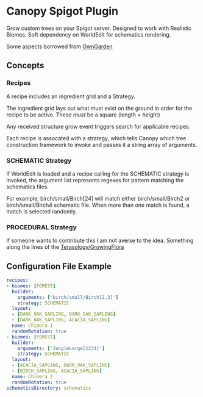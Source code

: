 # Canopy Spigot Plugin

Grow custom trees on your Spigot server. Designed to work with Realistic Biomes. Soft dependency on WorldEdit for schematics rendering.
 
Some aspects borrowed from [OwnGarden](https://github.com/Skyost/OwnGarden)

## Concepts
### Recipes
A recipe includes an ingredient grid and a Strategy. 

The ingredient grid lays out what must exist on the ground in order for the recipe to be active. These *must* be a square (length = height) 

Any received structure grow event triggers search for applicable recipes.

Each recipe is assocated with a strategy, which tells Canopy which tree construction framework to invoke and passes it a string array of arguments.

### SCHEMATIC Strategy

If WorldEdit is loaded and a recipe calling for the SCHEMATIC strategy is invoked, the argument list represents regexes for pattern matching the schematics files.  

For example, birch/small/Birch[24] will match either birch/small/Birch2 or birch/small/Birch4 schematic file. When more than one match is found, a match is selected randomly.

### PROCEDURAL Strategy

If someone wants to contribute this I am not averse to the idea. Something along the lines of the [Terasology/GrowingFlora](https://github.com/Terasology/GrowingFlora)

## Configuration File Example
```yaml
recipes:
- biomes: [FOREST]
  builder:
    arguments: ['birch/small/Birch[2,3]']
    strategy: SCHEMATIC
  layout:
  - [DARK_OAK_SAPLING, DARK_OAK_SAPLING]
  - [DARK_OAK_SAPLING, ACACIA_SAPLING]
  name: Chimera 1
  randomRotation: true
- biomes: [FOREST]
  builder:
    arguments: ['JungleLarge[1234]']
    strategy: SCHEMATIC
  layout:
  - [ACACIA_SAPLING, DARK_OAK_SAPLING]
  - [BIRCH_SAPLING, ACACIA_SAPLING]
  name: Chimera 2
  randomRotation: true
schematicsDirectory: schematics
```
